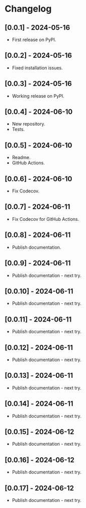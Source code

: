 # Changelog

## [0.0.1] - 2024-05-16

* First release on PyPI.

## [0.0.2] - 2024-05-16

* Fixed installation issues.

## [0.0.3] - 2024-05-16

* Working release on PyPI.

## [0.0.4] - 2024-06-10

* New repository.
* Tests.

## [0.0.5] - 2024-06-10

* Readme.
* GitHub Actions.

## [0.0.6] - 2024-06-10

* Fix Codecov.

## [0.0.7] - 2024-06-11

* Fix Codecov for GitHub Actions.

## [0.0.8] - 2024-06-11

* Publish documentation.

## [0.0.9] - 2024-06-11

* Publish documentation - next try.

## [0.0.10] - 2024-06-11

* Publish documentation - next try.

## [0.0.11] - 2024-06-11

* Publish documentation - next try.

## [0.0.12] - 2024-06-11

* Publish documentation - next try.

## [0.0.13] - 2024-06-11

* Publish documentation - next try.

## [0.0.14] - 2024-06-11

* Publish documentation - next try.

## [0.0.15] - 2024-06-12

* Publish documentation - next try.

## [0.0.16] - 2024-06-12

* Publish documentation - next try.

## [0.0.17] - 2024-06-12

* Publish documentation - next try.

